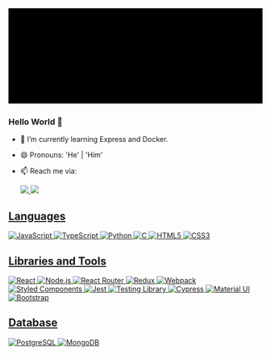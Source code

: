 <img src="https://github.com/sshnuke333/sshnuke333/blob/main/assets/banner.gif" alt="animated banner that says nikhil bhargav - web developer">

### Hello World 👋

- 🌱 I’m currently learning Express and Docker.
- 😄 Pronouns: 'He' | 'Him'
- 📫 Reach me via:

  <a href='https://www.linkedin.com/in/nikhilbhargav'> <img src='https://img.shields.io/badge/LinkedIn-0077B5?style=for-the-badge&logo=linkedin&logoColor=white'> </a>
  <a href='mailto:sshnuke@protonmail.com&subject=Hello%20from%20github'> <img src='https://img.shields.io/badge/ProtonMail-8B89CC?style=for-the-badge&logo=protonmail&logoColor=white'>

## Languages

![JavaScript](https://img.shields.io/badge/-JavaScript-black?style=for-the-badge&logo=javascript)
![TypeScript](https://img.shields.io/badge/TypeScript-black?style=for-the-badge&logo=typescript&logoColor=3178c6)
![Python](https://img.shields.io/badge/-Python-black?style=for-the-badge&logo=python)
![C](https://img.shields.io/badge/-C-black?style=for-the-badge&logo=c)
![HTML5](https://img.shields.io/badge/-HTML5-black?style=for-the-badge&logo=html5)
![CSS3](https://img.shields.io/badge/-CSS3-black?style=for-the-badge&logo=css3&logoColor=blue)

## Libraries and Tools

![React](https://img.shields.io/badge/React-black?style=for-the-badge&logo=react)
![Node.js](https://img.shields.io/badge/Node.js-black?style=for-the-badge&logo=Node.js)
![React Router](https://img.shields.io/badge/React_Router-black?style=for-the-badge&logo=react-router)
![Redux](https://img.shields.io/badge/Redux-black?style=for-the-badge&logo=redux&logoColor=593D88)
![Webpack](https://img.shields.io/badge/webpack-black?style=for-the-badge&logo=webpack)
![Styled Components](https://img.shields.io/badge/styled--components-black?style=for-the-badge&logo=styled-components)
![Jest](https://img.shields.io/badge/Jest-black?style=for-the-badge&logo=Jest)
![Testing Library](https://img.shields.io/badge/testing%20library-black?style=for-the-badge&logo=testing-library&logoColor=red)
![Cypress](https://img.shields.io/badge/Cypress-black?style=for-the-badge&logo=Cypress)
![Material UI](https://img.shields.io/badge/Material--UI-black?style=for-the-badge&logo=material-ui)
![Bootstrap](https://img.shields.io/badge/-Bootstrap-black?style=for-the-badge&logo=bootstrap)

## Database

![PostgreSQL](https://img.shields.io/badge/-PostgreSQL-black?style=for-the-badge&logo=postgresql)
![MongoDB](https://img.shields.io/badge/MongoDB-black?style=for-the-badge&logo=MongoDB)


